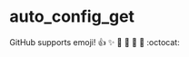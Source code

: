 
# auto_config_get

GitHub supports emoji!
:+1: :sparkles: :camel: :tada:
:rocket: :metal: :octocat:
